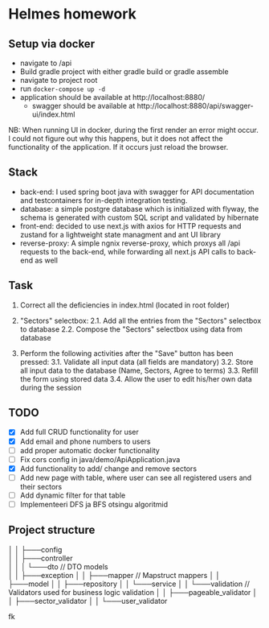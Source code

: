 # Helmes homework

## Setup via docker
- navigate to /api
- Build gradle project with either gradle build or gradle assemble
- navigate to project root
- run ``docker-compose up -d``
- application should be available at http://localhost:8880/
    - swagger should be available at http://localhost:8880/api/swagger-ui/index.html

NB: When running UI in docker, during the first render an error might occur. I could not figure out why this happens, but it does not affect the functionality of the application.
If it occurs just reload the browser. 

## Stack
- back-end: I used spring boot java with swagger for API documentation and testcontainers for in-depth integration testing.
- database: a simple postgre database which is initialized with flyway, the schema is generated with custom SQL script and validated by hibernate
- front-end: decided to use next.js with axios for HTTP requests and zustand for a lightweight state managment and ant UI library
- reverse-proxy: A simple ngnix reverse-proxy, which proxys all /api requests to the back-end, while forwarding all next.js API calls to back-end as well

## Task
1. Correct all the deficiencies in index.html (located in root folder)

2. "Sectors" selectbox:
   2.1. Add all the entries from the "Sectors" selectbox to database
   2.2. Compose the "Sectors" selectbox using data from database

3. Perform the following activities after the "Save" button has been pressed:
   3.1. Validate all input data (all fields are mandatory)
   3.2. Store all input data to the database (Name, Sectors, Agree to terms)
   3.3. Refill the form using stored data
   3.4. Allow the user to edit his/her own data during the session

## TODO
- [x] Add full CRUD functionality for user
- [x] Add email and phone numbers to users
- [ ] add proper automatic docker functionality
- [ ] Fix cors config in java/demo/ApiApplication.java
- [x] Add functionality to add/ change and remove sectors
- [ ] Add new page with table, where user can see all registered users and their sectors
- [ ] Add dynamic filter for that table
- [ ] Implementeeri DFS ja BFS otsingu algoritmid

## Project structure
│   │       ├───config                                                  
│   │       ├───controller                                              
│   │       │   └───dto                         // DTO models                        
│   │       ├───exception
│   │       ├───mapper                          // Mapstruct mappers
│   │       ├───model
│   │       ├───repository
│   │       └───service
│   │           └───validation                  // Validators used for business logic validation 
│   │               ├───pageable_validator
│   │               ├───sector_validator
│   │               └───user_validator

fk